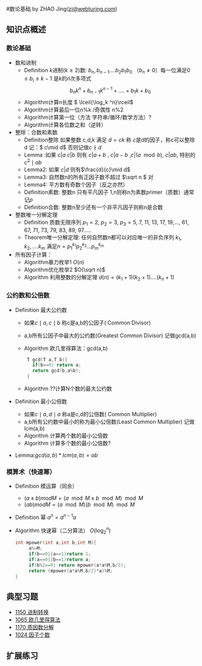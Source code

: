 #数论基础
by ZHAO Jing(zj@webturing.com)
## 知识点概述
### 数论基础
- 数和进制
  - Definition  $k$进制($k \geq 2$)数: $b_n,b_{n-1}....b_2b_1b_0$ （$b_n \neq 0$）每一位满足$0 \leq b_i \leq k-1$
    是$k$的$n$次多项式 $$b_n k^n+b_{n-1} k^{n-1}+....+b_1 k + b_0$$
  - Algorithm计算n长度 $ \lceil{\log_k ^n}\rceil$
  - Algorithm计算最后一位n%k /奇偶性 n%2 
  - Algorithm计算第一位（方法 字符串/循环/数学方法）?
  - Algorithm计算各位数之和（逆转）
- 整除：合数和素数
  - Definition整除 如果整数 c,d,k 满足 $d=ck​$ 称 $c​$是$d​$的因子，称c可以整除 d 记：$ c\mid d​$ 否则记做$c\nmid d​$
  - Lemma :如果 $c|a$ $c|b$ 则有 $c|a+b$  , $c|a-b$ ,$c|(a\mod b)$, $c|ab$, 特别的 $c^2\mid ab$
  - Lemma2: 如果 $c|d$  则有$\frac{d}{c}\mid d$
  - Lemma3: 自然数n的所有正因子数不超过 $\sqrt n $ 对
  - Lemma4: 平方数有奇数个因子（反之亦然）
  - Definition素数: 整数n 只有平凡因子 1,n则称n为素数primer（质数）通常记$p$ 
  - Definition合数: 整数n至少还有一个非平凡因子则称n是合数
- 整数唯一分解定理
  - Definition 质数无限序列 $p_1=2$, $p_2=3$, $p_3=5$, 7, 11, 13, 17, 19,..., 61, 67, 71, 73, 79, 83, 89, 97.....
  - Theorem唯一分解定理: 任何自然数n都可以对应唯一的非负序列 $k_1,k_2,....k_m$ 满足$n={p_1}^{k_1}{p_2}^{k_2}...{p_m}^{k_m}$ 
- 所有因子计算：
  - Algorithm暴力枚举1 $O(n)$
  - Algorithm优化枚举2 $O(\sqrt n)$
  - Algorithm 利用整数的分解定理  $d(n)=(k_1+1)(k_2+1)....(k_n+1)$
### 公约数和公倍数
- Definition 最大公约数

  - 如果$c\mid a,c\mid b$ 称c是a,b的公因子( Common Divisor) 

  - a,b所有公因子中最大的公约数(Greatest Common Divisor)  记做gcd(a,b)

  - Algorithm 欧几里得算法：gcd(a,b)

     ```c++
      T gcd(T a,T b){
        if(b==0) return a;
        return gcd(b,a%b);
      }
     ```

  - Algorithm ??计算N个数的最大公约数

- Definition 最小公倍数

  - 如果$c\mid a,d\mid a$ 称a是c,d的公倍数( Common Multiplier) 
  - a,b所有公约数中最小的称为最小公倍数(Least  Common Multiplier)  记做lcm(a,b)
  - Algorithm 计算两个数的最小公倍数
  - Algorithm 计算多个数的最小公倍数?

- Lemma:$gcd(a,b) * lcm(a,b)= a b$

  
### 模算术（快速幂）
 - Definition 模运算（同余）

    - $(a \pm b)mod M=(a\mod M \pm b\mod M)\mod M$
    - $(ab)mod M=(a\mod M) (b\mod M)\mod M$

 - Definition 幂 $a^n=a^{n-1}  a$

 - Algorithm 快速幂（二分算法） $O(\log_2^n)$

      ```c++
      int mpower(int a,int b,int M){
           a%=M;
           if(b==0||a==1)return 1;
           if(a==0||b==1)return a;
           if(b%2==0) return mpower(a*a%M,b/2);
           return (mpower(a*a%M,b/2)*a)%M;
      }
      ```


## 典型习题
- [1150 进制转换](http://oj.noi.cn/oj/#main/show/1150)
- [1065 欧几里得算法 ](http://oj.noi.cn/oj/#main/show/1065)
- [1170 质因数分解 ](http://oj.noi.cn/oj/#main/show/1170)
- [1024 因子个数 ](http://oj.noi.cn/oj/#main/show/1024)
## 扩展练习

